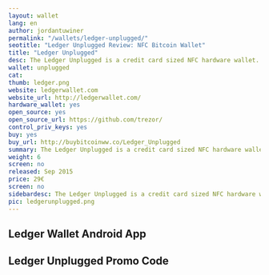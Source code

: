 ```yaml
---
layout: wallet
lang: en
author: jordantuwiner
permalink: "/wallets/ledger-unplugged/"
seotitle: "Ledger Unplugged Review: NFC Bitcoin Wallet"
title: "Ledger Unplugged"
desc: The Ledger Unplugged is a credit card sized NFC hardware wallet. The Unplugged is a hardware for solution for users on the go.
wallet: unplugged
cat: 
thumb: ledger.png
website: ledgerwallet.com
website_url: http://ledgerwallet.com/
hardware_wallet: yes
open_source: yes
open_source_url: https://github.com/trezor/
control_priv_keys: yes
buy: yes
buy_url: http://buybitcoinww.co/Ledger_Unplugged
summary: The Ledger Unplugged is a credit card sized NFC hardware wallet. The Unplugged is a hardware for solution for users on the go.
weight: 6
screen: no
released: Sep 2015
price: 29€
screen: no
sidebardesc: The Ledger Unplugged is a credit card sized NFC hardware wallet. The Unplugged is a hardware for solution for users on the go.
pic: ledgerunplugged.png
---
```



## Ledger Wallet Android App

## Ledger Unplugged Promo Code
